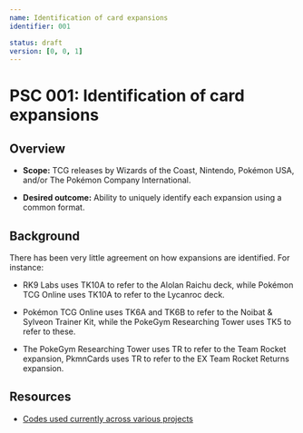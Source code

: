 ```yaml
---
name: Identification of card expansions
identifier: 001

status: draft
version: [0, 0, 1]
---
```


# PSC 001: Identification of card expansions

## Overview

* **Scope:** TCG releases by Wizards of the Coast, Nintendo, Pokémon USA, and/or
  The Pokémon Company International.

* **Desired outcome:** Ability to uniquely identify each expansion using a common
  format.

## Background

There has been very little agreement on how expansions are identified. For
instance:

* RK9 Labs uses TK10A to refer to the Alolan Raichu deck, while Pokémon TCG
  Online uses TK10A to refer to the Lycanroc deck.

* Pokémon TCG Online uses TK6A and TK6B to refer to the Noibat & Sylveon
  Trainer Kit, while the PokeGym Researching Tower uses TK5 to refer to these.

* The PokeGym Researching Tower uses TR to refer to the Team Rocket expansion, PkmnCards uses TR to refer to the EX Team Rocket Returns expansion.

## Resources
* [Codes used currently across various projects](https://docs.google.com/spreadsheets/d/1qtJPWAFMFif2ytwRHltwn5hd4L_9bnWE/edit)
